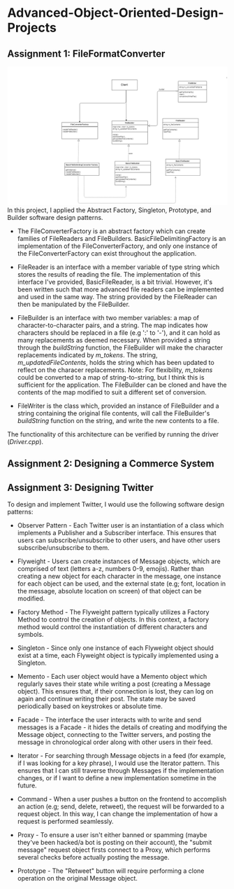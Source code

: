 # Advanced-Object-Oriented-Design-Projects

## Assignment 1: FileFormatConverter ##
![alt text](https://github.com/danielenricocahall/Advanced-Object-Oriented-Design-Projects/blob/master/FileFormatConverter/Quiz1-FileConverter.png)
In this project, I applied the Abstract Factory, Singleton, Prototype, and Builder software design patterns. 


* The FileConverterFactory is an abstract factory which can create families of FileReaders and FileBuilders. BasicFileDelimitingFactory is an implementation of the FileConverterFactory, and only one instance of the FileConverterFactory can exist throughout the application.

* FileReader is an interface with a member variable of type string which stores the results of reading the file. The implementation of this interface I've provided, BasicFileReader, is a bit trivial. However, it's been written such that more advanced file readers can be implemented and used in the same way. The string provided by the FileReader can then be manipulated by the FileBuilder.

* FileBuilder is an interface with two member variables: a map of character-to-character pairs, and a string. The map indicates how characters should be replaced in a file (e.g ':' to '-'), and it can hold as many replacements as deemed necessary. When provided a string through the *buildString* function, the FileBuilder will make the  character replacements indicated by *m_tokens*. The string, *m_updatedFileContents*, holds the string which has been updated to reflect on the characer replacements. Note: For flexibility, *m_tokens* could be converted to a map of string-to-string, but I think this is sufficient for the application. The FileBuilder can be cloned and have the contents of the map modified to suit a different set of conversion.

* FileWriter is the class which, provided an instance of FileBuilder and a string containing the original file contents, will call the FileBuilder's *buildString* function on the string, and write the new contents to a file. 

The functionality of this architecture can be verified by running the driver (*Driver.cpp*). 
## Assignment 2: Designing a Commerce System ##



## Assignment 3: Designing Twitter ##

To design and implement Twitter, I would use the following software design patterns:

* Observer Pattern - Each Twitter user is an instantiation of a class which implements a Publisher and a Subscriber interface. This ensures that users can subscribe/unsubscribe to other users, and have other users subscribe/unsubscribe to them.

* Flyweight - Users can create instances of Message objects, which are comprised of text (letters a-z, numbers 0-9, emojis). Rather than creating a new object for each character in the message, one instance for each object can be used, and the external state (e.g; font, location in the message, absolute location on screen) of that object can be modified.

* Factory Method - The Flyweight pattern typically utilizes a Factory Method to control the creation of objects. In this context, a factory method would control the instantiation of different characters and symbols.

* Singleton - Since only one instance of each Flyweight object should exist at a time, each Flyweight object is typically implemented using a Singleton. 

* Memento - Each user object would have a Memento object which regularly saves their state while writing a post (creating a Message object). This ensures that, if their connection is lost, they can log on again and continue writing their post. The state may be saved periodically based on keystrokes or absolute time.

* Facade - The interface the user interacts with to write and send messages is a Facade - it hides the details of creating and modifying the Message object, connecting to the Twitter servers, and posting the message in chronological order along with other users in their feed. 

* Iterator - For searching through Message objects in a feed (for example, if I was looking for a key phrase), I would use the Iterator pattern. This ensures that I can still traverse through Messages if the implementation changes, or if I want to define a new implementation sometime in the future.

* Command - When a user pushes a button on the frontend to accomplish an action (e.g; send, delete, retweet), the request will be forwarded to a request object. In this way, I can change the implementation of how a request is performed seamlessly. 

* Proxy - To ensure a user isn't either banned or spamming (maybe they've been hacked/a bot is posting on their account), the "submit message" request object firsts connect to a Proxy, which performs several checks before actually posting the message.

* Prototype - The "Retweet" button will require performing a clone operation on the original Message object. 


